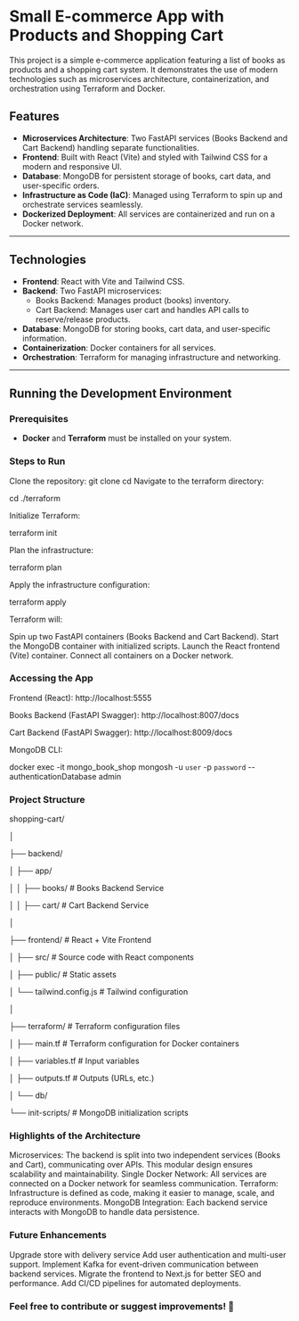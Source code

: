# Small E-commerce App with Products and Shopping Cart

This project is a simple e-commerce application featuring a list of books as products and a shopping cart system. It demonstrates the use of modern technologies such as microservices architecture, containerization, and orchestration using Terraform and Docker.

## Features
- **Microservices Architecture**: Two FastAPI services (Books Backend and Cart Backend) handling separate functionalities.
- **Frontend**: Built with React (Vite) and styled with Tailwind CSS for a modern and responsive UI.
- **Database**: MongoDB for persistent storage of books, cart data, and user-specific orders.
- **Infrastructure as Code (IaC)**: Managed using Terraform to spin up and orchestrate services seamlessly.
- **Dockerized Deployment**: All services are containerized and run on a Docker network.

---

## Technologies
- **Frontend**: React with Vite and Tailwind CSS.
- **Backend**: Two FastAPI microservices:
  - Books Backend: Manages product (books) inventory.
  - Cart Backend: Manages user cart and handles API calls to reserve/release products.
- **Database**: MongoDB for storing books, cart data, and user-specific information.
- **Containerization**: Docker containers for all services.
- **Orchestration**: Terraform for managing infrastructure and networking.

---

## Running the Development Environment

### Prerequisites
- **Docker** and **Terraform** must be installed on your system.

### Steps to Run
Clone the repository:
git clone <repository-url>
cd <repository-directory>
Navigate to the terraform directory:

cd ./terraform

Initialize Terraform:

terraform init

Plan the infrastructure:

terraform plan

Apply the infrastructure configuration:

  terraform apply

Terraform will:

  Spin up two FastAPI containers (Books Backend and Cart Backend).
  Start the MongoDB container with initialized scripts.
  Launch the React frontend (Vite) container.
  Connect all containers on a Docker network.

### Accessing the App

  Frontend (React): http://localhost:5555
  
  Books Backend (FastAPI Swagger): http://localhost:8007/docs
  
  Cart Backend (FastAPI Swagger): http://localhost:8009/docs
  
  MongoDB CLI:

  docker exec -it mongo_book_shop mongosh -u `user` -p `password` --authenticationDatabase admin

### Project Structure

 shopping-cart/
 
 │
 
 ├── backend/
 
 │   ├── app/
 
 │   │   ├── books/     # Books Backend Service
 
 │   │   ├── cart/      # Cart Backend Service

 │
 
 ├── frontend/          # React + Vite Frontend
 
 │   ├── src/           # Source code with React components
 
 │   ├── public/        # Static assets
 
 │   └── tailwind.config.js  # Tailwind configuration
 
 │ 
 
 ├── terraform/         # Terraform configuration files
 
 │   ├── main.tf        # Terraform configuration for Docker containers
 
 │   ├── variables.tf   # Input variables
 
 │   ├── outputs.tf     # Outputs (URLs, etc.)
 
 │
 └── db/
 
   └── init-scripts/  # MongoDB initialization scripts
   

### Highlights of the Architecture

  Microservices: The backend is split into two independent services (Books and Cart), communicating over APIs. This modular design ensures scalability and maintainability.
  Single Docker Network: All services are connected on a Docker network for seamless communication.
  Terraform: Infrastructure is defined as code, making it easier to manage, scale, and reproduce environments.
  MongoDB Integration: Each backend service interacts with MongoDB to handle data persistence.

### Future Enhancements

  Upgrade store with delivery service
  Add user authentication and multi-user support.
  Implement Kafka for event-driven communication between backend services.
  Migrate the frontend to Next.js for better SEO and performance.
  Add CI/CD pipelines for automated deployments.

### Feel free to contribute or suggest improvements! 🚀
